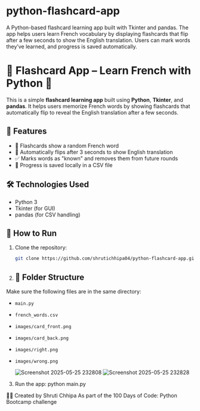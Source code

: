 # python-flashcard-app
A Python-based flashcard learning app built with Tkinter and pandas. The app helps users learn French vocabulary by displaying flashcards that flip after a few seconds to show the English translation. Users can mark words they’ve learned, and progress is saved automatically.
# 🧠 Flashcard App – Learn French with Python 🐍

This is a simple **flashcard learning app** built using **Python**, **Tkinter**, and **pandas**. It helps users memorize French words by showing flashcards that automatically flip to reveal the English translation after a few seconds.

## 📌 Features

- 📘 Flashcards show a random French word
- 🔁 Automatically flips after 3 seconds to show English translation
- ✅ Marks words as "known" and removes them from future rounds
- 💾 Progress is saved locally in a CSV file

## 🛠 Technologies Used

- Python 3
- Tkinter (for GUI)
- pandas (for CSV handling)

## 🚀 How to Run

1. Clone the repository:
   ```bash
   git clone https://github.com/shrutichhipa04/python-flashcard-app.git

2. ## 📂 Folder Structure

Make sure the following files are in the same directory:

- `main.py`
- `french_words.csv`
- `images/card_front.png`
- `images/card_back.png`
- `images/right.png`
- `images/wrong.png`

  ![Screenshot 2025-05-25 232808](https://github.com/user-attachments/assets/c3365382-868e-4d3b-80ff-6683ceab7928)
![Screenshot 2025-05-25 232828](https://github.com/user-attachments/assets/590f2981-9d27-4a5b-877b-f76ff73a573d)

3. Run the app:
python main.py

👩‍💻 Created by
Shruti Chhipa
As part of the 100 Days of Code: Python Bootcamp challenge
